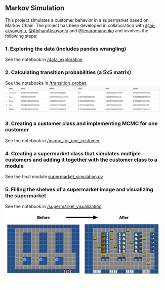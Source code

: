 ## Markov Simulation

This project simulates a customer behavior in a supermarket based on Markov Chain. The project has been developed in collaboration with 
<a href="https://github.com/ai-aksoyoglu">@ai-aksoyoglu</a>, <a href="https://github.com/AlphanAksoyoglu">@AlphanAksoyoglu</a> and <a href="https://github.com/lenaromanenko">@lenaromanenko</a> and involves the following steps:

### 1. Exploring the data (includes pandas wrangling)
See the notebook in [/data_exploration](https://github.com/lenaromanenko/markov_simulation/tree/main/data_exploration) 
### 2. Calculating transition probabilities (a 5x5 matrix)
See the notebooks in [/transition_probas](https://github.com/lenaromanenko/markov_simulation/tree/main/transition_probas) 
<kbd>
  <img src="https://github.com/lenaromanenko/markov_simulation/blob/main/images/readme_file_images/weekly_markov_matrix.png">
</kbd>
### 3. Creating a customer class and implementing MCMC for one customer
See the notebook in [/mcmc_for_one_customer](https://github.com/lenaromanenko/markov_simulation/tree/main/mcmc_for_one_customer)
### 4. Creating a supermarket class that simulates multiple customers and adding it together with the customer class to a module
See the final module [supermarket_simulation.py](https://github.com/lenaromanenko/markov_simulation/blob/main/supermarket_simulation.py) 
### 5. Filling the shelves of a supermarket image and visualizing the supermarket
See the notebook in [/supermarket_visualization](https://github.com/lenaromanenko/markov_simulation/tree/main/supermarket_visualization)
<kbd>
  <img src="https://github.com/lenaromanenko/markov_simulation/blob/main/images/readme_file_images/supermarket_before_after.png">
</kbd>
